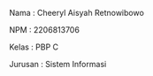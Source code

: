 Nama    : Cheeryl Aisyah Retnowibowo

NPM     : 2206813706

Kelas   : PBP C

Jurusan : Sistem Informasi